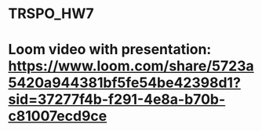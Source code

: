 # TRSPO_HW7
# Loom video with presentation: https://www.loom.com/share/5723a5420a944381bf5fe54be42398d1?sid=37277f4b-f291-4e8a-b70b-c81007ecd9ce
